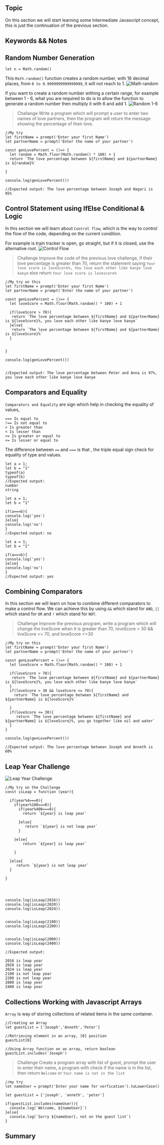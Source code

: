 ## Topic

On this section we will start learning some Intermediate Javascript concept, this is just the continuation of the previous section.

## Keywords && Notes

## Random Number Generation

```
let n = Math.random()
```

This `Math.random()` function creates a random number, with 16 decimal places, from `0 to 0.9999999999999999`, it will not reach to 1.
![Math random](./img/random_generator.png)

If you want to create a random number withing a certain range, for example between 1 - 6, what you are required to do is to allow the function to generate a random number then multiply it with 6 and add 1.
![Random 1-6](./img/range_six.png)

> Challange
> Write a program which will prompt a user to enter two names of love partners, then the program will return the message showing the percentage of their love.

```
//My try
let firstName = prompt('Enter your first Name')
let partnerName = prompt('Enter the name of your partner')

const genLovePercent = ()=> {
  let random = Math.floor(Math.random() * 100) + 1
  return `The love percentage between ${firstName} and ${partnerName} is ${random}%`

}

console.log(genLovePercent())

//Expected output: The love percentage between Joseph and Hagari is 95%
```

## Control Statement using IfElse Conditional & Logic

In this section we will learn about `Control flow`, which is the way to control the flow of the code, depending on the current condition.

For example is train tracker is open, go straight, but if it is closed, use the alternative root.
![Control Flow](./img/control_flow.png)

> Challenge
> Improve the code of the previous love challenge, if their love percentage is greater than 70, return the statement saying `Your love score is loveScore%, You love each other like kanye love kanye` else return `Your love score is lovescore%`

```
//My try on this
let firstName = prompt('Enter your first Name')
let partnerName = prompt('Enter the name of your partner')

const genLovePercent = ()=> {
  let loveScore = Math.floor(Math.random() * 100) + 1

  if(loveScore > 70){
   return `The love percentage between ${firstName} and ${partnerName} is ${loveScore}%, you love each other like kanye love kanye`
  }else{
   return `The love percentage between ${firstName} and ${partnerName} is ${loveScore}%`
  }


}

console.log(genLovePercent())


//Expected output: The love percentage between Peter and Anna is 97%, you love each other like kanye love kanye
```

## Comparators and Equality

`Comparators and Equality` are sign which help in checking the equality of values,

```
=== Is equal to
!== Is not equal to
> Is greater than
< Is lesser than
>= Is greater or equal to
<= Is lesser or equal to
```

The difference between `==` and `===` is that , the triple equal sign check for equality of type and values.

```
let a = 1;
let b = "1"
typeof(a)
typeof(b)
//Expected output:
number
string
```

```
let a = 1;
let b = "1"

if(a===b){
console.log('yes')
}else{
console.log('no')
}
//Expected output: no
```

```
let a = 1;
let b = "1"

if(a===b){
console.log('yes')
}else{
console.log('no')
}
//Expected output: yes
```

## Combining Comparators

In this section we will learn on how to combine different comparators to make a control flow. We can achieve this by using `&&` which stand for `AND`, `||` which stand for `OR` and `!` which stand for `NOT`.

> Challenge
> Improve the previous program, write a program which will change the liveScore when it is greater than 70, loveScore > 30 && liveScore <= 70, and loveScore <=30

```
//My try on this
let firstName = prompt('Enter your first Name')
let partnerName = prompt('Enter the name of your partner')

const genLovePercent = ()=> {
  let loveScore = Math.floor(Math.random() * 100) + 1

  if(loveScore > 70){
   return `The love percentage between ${firstName} and ${partnerName} is ${loveScore}%, you love each other like kanye love kanye`
  }
  if(loveScore > 30 && loveScore <= 70){
    return `The love percentage between ${firstName} and ${partnerName} is ${loveScore}%`

  }
  if(loveScore <= 30){
     return `The love percentage between ${firstName} and ${partnerName} is ${loveScore}%, you go together like oil and water`
  }
}

console.log(genLovePercent())

//Expected output: The love percentage between Joseph and Anneth is 60%
```

## Leap Year Challenge

![Leap Year Challenge](./img/leap_challenge.png)

```
//My try on the Challenge
const isLeap = function (year){

  if(year%4===0){
    if(year%100===0){
      if(year%400===0){
        return `${year} is leap year`

      }else{
         return `${year} is not leap year`
      }

    }else{
        return `${year} is leap year`

    }

  }else{
     return `${year} is not leap year`
  }

}




console.log(isLeap(2016))
console.log(isLeap(2020))
console.log(isLeap(2024))


console.log(isLeap(2100))
console.log(isLeap(2200))


console.log(isLeap(2000))
console.log(isLeap(2400))

//Expected output:

2016 is leap year
2020 is leap year
2024 is leap year
2100 is not leap year
2200 is not leap year
2000 is leap year
2400 is leap year
```

## Collections Working with Javascript Arrays
`Array` is way of storing collections of related items in the same container.

```
//Creating an Array
let guestList = ['Joseph','Anneth','Peter']

//Retrieving element in an array, [0] position
guestList[0]

//Using Array function on an array, return boolean
guestList.includes('Joseph')

```

> Challenge
Create a program array with list of guest, prompt the user to enter their name, a program with check if the name is in the list, then return `Welcome` or `Your name is not in the list`

```
//my try
let nameUser = prompt('Enter your name for verfication').toLowerCase()

let guestList = ['joseph', 'anneth', 'peter']

if(guestList.includes(nameUser)){
  console.log(`Welcome, ${nameUser}`)
}else{
  console.log(`Sorry ${nameUser}, not on the guest list`)
}

```
## Summary
